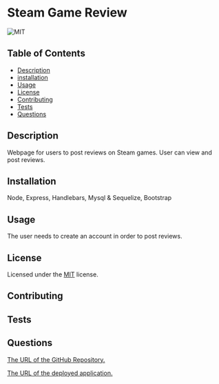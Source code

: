 # Steam Game Review

![MIT](https://img.shields.io/badge/License-MIT-yellow.svg)

## Table of Contents

- [Description](#description)
- [installation](#installation)
- [Usage](#usage)
- [License](#license)
- [Contributing](#contributing)
- [Tests](#tests)
- [Questions](#questions)

## Description

Webpage for users to post reviews on Steam games. User can view and post reviews.

## Installation

Node, Express, Handlebars, Mysql & Sequelize, Bootstrap

## Usage

The user needs to create an account in order to post reviews.

[
]()

## License

Licensed under the [MIT](http://choosealicense.com/licenses/mit/) license.

## Contributing

## Tests

## Questions

[The URL of the GitHub Repository.](https://github.com/kylemoely/Steam-Game-Review.git)

[The URL of the deployed application.](https://video-review.herokuapp.com/)
